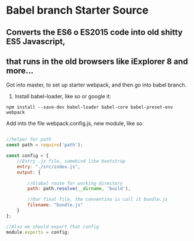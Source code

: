 # Babel branch Starter Source
## Converts the ES6 o ES2015 code into old shitty ES5 Javascript,
## that runs in the old browsers like iExplorer 8 and more...

Got into master, to set up starter webpack, and then go into babel branch.

1. Install babel-loader, like so or google it:

```shell
npm install --save-dev babel-loader babel-core babel-preset-env webpack
```

Add into the file webpack.config.js, new module, like so:

```javascript

//helper for path
const path = require('path');

const config = {
    //Entry .js file, somekind like bootstrap
    entry: "./src/index.js",
    output: {
        
        //Global route for working directory
        path: path.resolve(__dirname, 'build'),

        //Our final file, the conventino is call it bundle.js
        filename: "bundle.js"
    }
};

//Also we should export that config
module.exports = config;
```